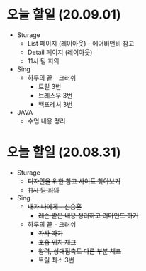 # 오늘 할일 (20.09.01)

- Sturage
  - List 페이지 (레이아웃) - 에어비앤비 참고
  - Detail 페이지 (레이아웃)
  - 11시 팀 회의
- Sing
  - 하루의 끝 - 크러쉬
    - 트릴 3번
    - 브레스우 3번
    - 백프레셔 3번
- JAVA
  - 수업 내용 정리



# 오늘 할일 (20.08.31)

- Sturage
  - ~~디자인을 위한 참고 사이트 찾아보기~~
  - ~~11시 팀 회의~~ 
- Sing
  - ~~내가 나에게 - 신승훈~~
    - ~~레슨 받은 내용 정리하고 리마인드 하기~~
  - 하루의 끝 - 크러쉬
    - ~~가사 따기~~
    - ~~호흡 위치 체크~~
    - ~~압력, 성대접촉도 다른 부분 체크~~
    - 트릴 최소 3번